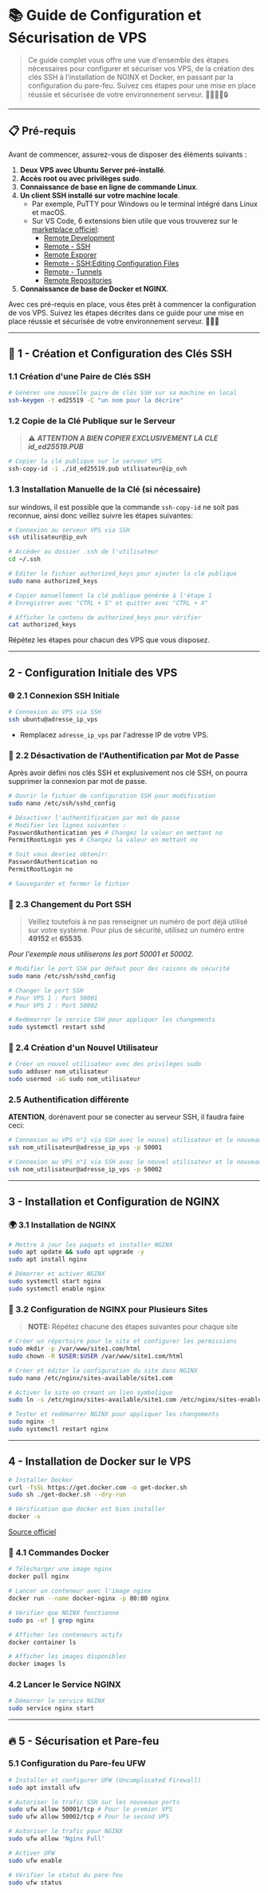 # 📚 Guide de Configuration et Sécurisation de VPS

> Ce guide complet vous offre une vue d'ensemble des étapes nécessaires pour configurer et sécuriser vos VPS, de la création des clés SSH à l'installation de NGINX et Docker, en passant par la configuration du pare-feu. Suivez ces étapes pour une mise en place réussie et sécurisée de votre environnement serveur. 🚀💼🔧🌐🔒

---

## 📋 Pré-requis

Avant de commencer, assurez-vous de disposer des éléments suivants :

1. **Deux VPS avec Ubuntu Server pré-installé**.
2. **Accès root ou avec privilèges sudo**.
3. **Connaissance de base en ligne de commande Linux**.
4. **Un client SSH installé sur votre machine locale**.
    - Par exemple, PuTTY pour Windows ou le terminal intégré dans Linux et macOS.
    - Sur VS Code, 6 extensions bien utile que vous trouverez sur le [marketplace officiel](https://marketplace.visualstudio.com/vscode):
        - [Remote Development](https://marketplace.visualstudio.com/items?itemName=ms-vscode-remote.vscode-remote-extensionpack)
        - [Remote - SSH](https://marketplace.visualstudio.com/items?itemName=ms-vscode-remote.remote-ssh)
        - [Remote Exporer](https://marketplace.visualstudio.com/items?itemName=ms-vscode.remote-explorer)
        - [Remote - SSH:Editing Configuration Files](https://marketplace.visualstudio.com/items?itemName=ms-vscode-remote.remote-ssh-edit)
        - [Remote - Tunnels](https://marketplace.visualstudio.com/items?itemName=ms-vscode.remote-server)
        - [Remote Repositories](https://marketplace.visualstudio.com/items?itemName=ms-vscode.remote-repositories)
5. **Connaissance de base de Docker et NGINX**.

Avec ces pré-requis en place, vous êtes prêt à commencer la configuration de vos VPS.
Suivez les étapes décrites dans ce guide pour une mise en place réussie et sécurisée de votre environnement serveur. 🚀💼🔧

---

## 🔑 1 - Création et Configuration des Clés SSH

### 1.1 Création d'une Paire de Clés SSH

```sh
# Générer une nouvelle paire de clés SSH sur sa machine en local
ssh-keygen -t ed25519 -C "un nom pour la décrire"
```

### 1.2 Copie de la Clé Publique sur le Serveur

> ⚠️ **_ATTENTION A BIEN COPIER EXCLUSIVEMENT LA CLE id_ed25519.PUB_**

```sh
# Copier la clé publique sur le serveur VPS
ssh-copy-id -i ./id_ed25519.pub utilisateur@ip_ovh
```

### 1.3 Installation Manuelle de la Clé (si nécessaire)

sur windows, il est possible que la commande `ssh-copy-id` ne soit pas reconnue, ainsi donc veillez suivre les étapes suivantes:

```sh
# Connexion au serveur VPS via SSH
ssh utilisateur@ip_ovh

# Accéder au dossier .ssh de l'utilisateur
cd ~/.ssh

# Éditer le fichier authorized_keys pour ajouter la clé publique
sudo nano authorized_keys

# Copier manuellement la clé publique générée à l'étape 1
# Enregistrer avec "CTRL + S" et quitter avec "CTRL + X"

# Afficher le contenu de authorized_keys pour vérifier
cat authorized_keys
```

Répétez les étapes pour chacun des VPS que vous disposez.

---

## 2 - Configuration Initiale des VPS

### 🌐 2.1 Connexion SSH Initiale

```sh
# Connexion au VPS via SSH
ssh ubuntu@adresse_ip_vps
```

-   Remplacez `adresse_ip_vps` par l'adresse IP de votre VPS.

### 🔐 2.2 Désactivation de l'Authentification par Mot de Passe

Après avoir défini nos clés SSH et explusivement nos clé SSH, on pourra supprimer la connexion par mot de passe.

```sh
# Ouvrir le fichier de configuration SSH pour modification
sudo nano /etc/ssh/sshd_config

# Désactiver l'authentification par mot de passe
# Modifier les lignes suivantes :
PasswordAuthentication yes # Changez la valeur en mettant no
PermitRootLogin yes # Changez la valeur en mettant no

# Soit vous devriez obtenir:
PasswordAuthentication no
PermitRootLogin no

# Sauvegarder et fermer le fichier
```

### 🚪 2.3 Changement du Port SSH

> Veillez toutefois à ne pas renseigner un numéro de port déjà utilisé sur votre système.
> Pour plus de sécurité, utilisez un numéro entre **49152** et **65535**.

_Pour l'exemple nous utiliserons les port 50001 et 50002._

```bash
# Modifier le port SSH par défaut pour des raisons de sécurité
sudo nano /etc/ssh/sshd_config

# Changer le port SSH
# Pour VPS 1 : Port 50001
# Pour VPS 2 : Port 50002

# Redémarrer le service SSH pour appliquer les changements
sudo systemctl restart sshd
```

### 👤 2.4 Création d'un Nouvel Utilisateur

```sh
# Créer un nouvel utilisateur avec des privilèges sudo
sudo adduser nom_utilisateur
sudo usermod -aG sudo nom_utilisateur
```

### 2.5 Authentification différente

**ATENTION**, dorénavent pour se conecter au serveur SSH, il faudra faire ceci:

```bash
# Connexion au VPS n°1 via SSH avec le nouvel utilisateur et le nouveau port
ssh nom_utilisateur@adresse_ip_vps -p 50001

# Connexion au VPS n°1 via SSH avec le nouvel utilisateur et le nouveau port
ssh nom_utilisateur@adresse_ip_vps -p 50002
```

---

## 3 - Installation et Configuration de NGINX

### 🌍 3.1 Installation de NGINX

```bash
# Mettre à jour les paquets et installer NGINX
sudo apt update && sudo apt upgrade -y
sudo apt install nginx

# Démarrer et activer NGINX
sudo systemctl start nginx
sudo systemctl enable nginx
```

### 📄 3.2 Configuration de NGINX pour Plusieurs Sites

> **NOTE:**
> Répétez chacune des étapes suivantes pour chaque site

```sh
# Créer un répertoire pour le site et configurer les permissions
sudo mkdir -p /var/www/site1.com/html
sudo chown -R $USER:$USER /var/www/site1.com/html

# Créer et éditer la configuration du site dans NGINX
sudo nano /etc/nginx/sites-available/site1.com

# Activer le site en créant un lien symbolique
sudo ln -s /etc/nginx/sites-available/site1.com /etc/nginx/sites-enabled/

# Tester et redémarrer NGINX pour appliquer les changements
sudo nginx -t
sudo systemctl restart nginx
```

---

## 4 - Installation de Docker sur le VPS

```bash
# Installer Docker
curl -fsSL https://get.docker.com -o get-docker.sh
sudo sh ./get-docker.sh --dry-run

# Vérification que docker est bien installer
docker -v
```

[Source officiel](https://docs.docker.com/engine/install/ubuntu/#install-using-the-convenience-script)

### 🐳 4.1 Commandes Docker

```bash
# Télécharger une image nginx
docker pull nginx

# Lancer un conteneur avec l'image nginx
docker run --name docker-nginx -p 80:80 nginx

# Vérifier que NGINX fonctionne
sudo ps -ef | grep nginx

# Afficher les conteneurs actifs
docker container ls

# Afficher les images disponibles
docker images ls
```

### 4.2 Lancer le Service NGINX

```bash
# Démarrer le service NGINX
sudo service nginx start
```

---

## 🔥 5 - Sécurisation et Pare-feu

### 5.1 Configuration du Pare-feu UFW

```bash
# Installer et configurer UFW (Uncomplicated Firewall)
sudo apt install ufw

# Autoriser le trafic SSH sur les nouveaux ports
sudo ufw allow 50001/tcp # Pour le premier VPS
sudo ufw allow 50002/tcp # Pour le second VPS

# Autoriser le trafic pour NGINX
sudo ufw allow 'Nginx Full'

# Activer UFW
sudo ufw enable

# Vérifier le statut du pare-feu
sudo ufw status
```

